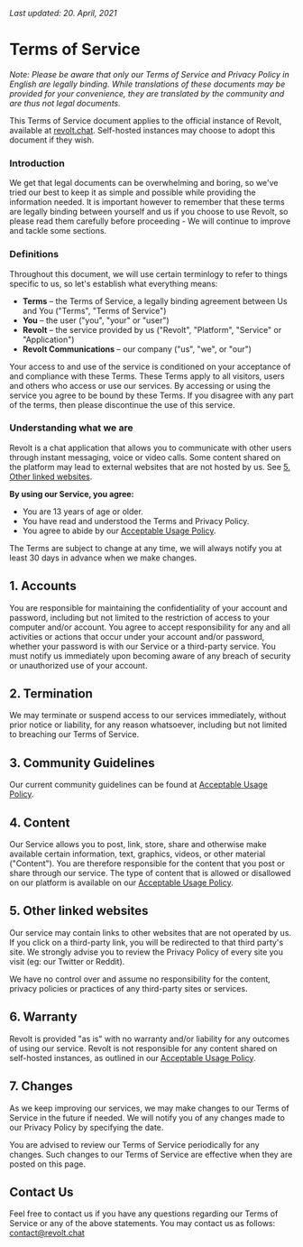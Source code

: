 *Last updated: 20. April, 2021*

# Terms of Service

*Note: Please be aware that only our Terms of Service and Privacy Policy in English are legally binding. While translations of these documents may be provided for your convenience, they are translated by the community and are thus not legal documents.*

This Terms of Service document applies to the official instance of Revolt, available at [revolt.chat](https://revolt.chat). Self-hosted instances may choose to adopt this document if they wish.

### **Introduction**

We get that legal documents can be overwhelming and boring, so we've tried our best to keep it as simple and possible while providing the information needed. It is important however to remember that these terms are legally binding between yourself and us if you choose to use Revolt, so please read them carefully before proceeding - We will continue to improve and tackle some sections. 

### Definitions

Throughout this document, we will use certain terminlogy to refer to things specific to us, so let's establish what everything means:

- **Terms** – the Terms of Service, a legally binding agreement between Us and You ("Terms", "Terms of Service")
- **You** – the user ("you", "your" or "user")
- **Revolt** – the service provided by us ("Revolt", "Platform", "Service" or "Application")
- **Revolt Communications** – our company ("us", "we", or "our")

Your access to and use of the service is conditioned on your acceptance of and compliance with these Terms. These Terms apply to all visitors, users and others who access or use our services. By accessing or using the service you agree to be bound by these Terms. If you disagree with any part of the terms, then please discontinue the use of this service.

### **Understanding what we are**

Revolt is a chat application that allows you to communicate with other users through instant messaging, voice or video calls. Some content shared on the platform may lead to external websites that are not hosted by us. See [5. Other linked websites](#5.%20Other%20linked%20websites).

**By using our Service, you agree:**

- You are 13 years of age or older.
- You have read and understood the Terms and Privacy Policy.
- You agree to abide by our [Acceptable Usage Policy](https://revolt.chat/aup).

The Terms are subject to change at any time, we will always notify you at least 30 days in advance when we make changes.

## 1. **Accounts**

You are responsible for maintaining the confidentiality of your account and password, including but not limited to the restriction of access to your computer and/or account. You agree to accept responsibility for any and all activities or actions that occur under your account and/or password, whether your password is with our Service or a third-party service. You must notify us immediately upon becoming aware of any breach of security or unauthorized use of your account.

## 2. Termination

We may terminate or suspend access to our services immediately, without prior notice or liability, for any reason whatsoever, including but not limited to breaching our Terms of Service.

## 3. Community Guidelines

Our current community guidelines can be found at [Acceptable Usage Policy](https://revolt.chat/aup).

## 4. Content

Our Service allows you to post, link, store, share and otherwise make available certain information, text, graphics, videos, or other material ("Content"). You are therefore responsible for the content that you post or share through our service. The type of content that is allowed or disallowed on our platform is available on our [Acceptable Usage Policy](https://revolt.chat/aup).

## 5. Other linked websites

Our service may contain links to other websites that are not operated by us. If you click on a third-party link, you will be redirected to that third party's site. We strongly advise you to review the Privacy Policy of every site you visit (eg: our Twitter or Reddit).

We have no control over and assume no responsibility for the content, privacy policies or practices of any third-party sites or services.

## 6. **Warranty**

Revolt is provided "as is" with no warranty and/or liability for any outcomes of using our service. Revolt is not responsible for any content shared on self-hosted instances, as outlined in our [Acceptable Usage Policy](https://revolt.chat/aup).

## 7. Changes

As we keep improving our services, we may make changes to our Terms of Service in the future if needed. We will notify you of any changes made to our Privacy Policy by specifying the date.

You are advised to review our Terms of Service periodically for any changes. Such changes to our Terms of Service are effective when they are posted on this page.

## Contact Us

Feel free to contact us if you have any questions regarding our Terms of Service or any of the above statements. You may contact us as follows: [contact@revolt.chat](mailto:contact@revolt.chat)
